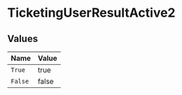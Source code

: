 # TicketingUserResultActive2


## Values

| Name    | Value   |
| ------- | ------- |
| `True`  | true    |
| `False` | false   |